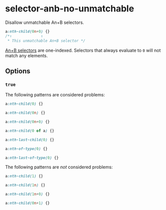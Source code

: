 # selector-anb-no-unmatchable

Disallow unmatchable An+B selectors.

<!-- prettier-ignore -->
```css
a:nth-child(0n+0) {}
/*↑             ↑
 * This unmatchable An+B selector */
```

[An+B selectors](https://www.w3.org/TR/css-syntax-3/#anb-microsyntax) are one-indexed. Selectors that always evaluate to `0` will not match any elements.

## Options

### `true`

The following patterns are considered problems:

<!-- prettier-ignore -->
```css
a:nth-child(0) {}
```

<!-- prettier-ignore -->
```css
a:nth-child(0n) {}
```

<!-- prettier-ignore -->
```css
a:nth-child(0n+0) {}
```

<!-- prettier-ignore -->
```css
a:nth-child(0 of a) {}
```

<!-- prettier-ignore -->
```css
a:nth-last-child(0) {}
```

<!-- prettier-ignore -->
```css
a:nth-of-type(0) {}
```

<!-- prettier-ignore -->
```css
a:nth-last-of-type(0) {}
```

The following patterns are _not_ considered problems:

<!-- prettier-ignore -->
```css
a:nth-child(1) {}
```

<!-- prettier-ignore -->
```css
a:nth-child(1n) {}
```

<!-- prettier-ignore -->
```css
a:nth-child(1n+0) {}
```

<!-- prettier-ignore -->
```css
a:nth-child(0n+1) {}
```
